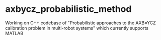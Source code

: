 # axbycz_probabilistic_method
Working on C++ codebase of "Probabilistic approaches to the AXB=YCZ calibration problem in multi-robot systems" which currently supports MATLAB
